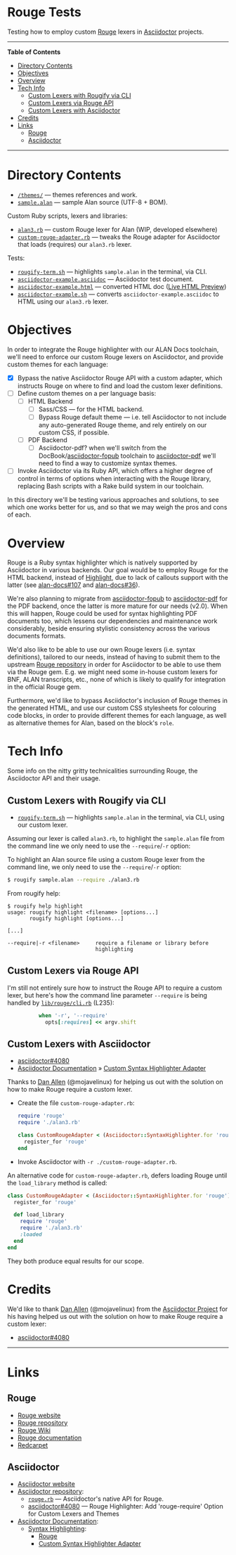 # Rouge Tests

Testing how to employ custom [Rouge] lexers in [Asciidoctor] projects.


-----

**Table of Contents**

<!-- MarkdownTOC autolink="true" bracket="round" autoanchor="false" lowercase="only_ascii" uri_encoding="true" levels="1,2,3" -->

- [Directory Contents](#directory-contents)
- [Objectives](#objectives)
- [Overview](#overview)
- [Tech Info](#tech-info)
    - [Custom Lexers with Rougify via CLI](#custom-lexers-with-rougify-via-cli)
    - [Custom Lexers via Rouge API](#custom-lexers-via-rouge-api)
    - [Custom Lexers with Asciidoctor](#custom-lexers-with-asciidoctor)
- [Credits](#credits)
- [Links](#links)
    - [Rouge](#rouge)
    - [Asciidoctor](#asciidoctor)

<!-- /MarkdownTOC -->

-----

# Directory Contents

- [`/themes/`][/themes/] — themes references and work.
- [`sample.alan`][sample.alan] — sample Alan source (UTF-8 + BOM).

Custom Ruby scripts, lexers and libraries:

- [`alan3.rb`][alan3.rb] — custom Rouge lexer for Alan (WIP, developed elsewhere)
- [`custom-rouge-adapter.rb`][custom-rouge-adapter.rb] — tweaks the Rouge adapter for Asciidoctor that loads (requires) our `alan3.rb` lexer.

Tests:

- [`rougify-term.sh`][rougify-term.sh] — highlights `sample.alan` in the terminal, via CLI.
- [`asciidoctor-example.asciidoc`][asciidoctor-example.asciidoc] — Asciidoctor test document.
- [`asciidoctor-example.html`][asciidoctor-example.html] — converted HTML doc ([Live HTML Preview][ADoc Ex Live])
- [`asciidoctor-example.sh`][asciidoctor-example.sh] — converts `asciidoctor-example.asciidoc` to HTML using our `alan3.rb` lexer.


# Objectives

In order to integrate the Rouge highlighter with our ALAN Docs toolchain, we'll need to enforce our custom Rouge lexers on Asciidoctor, and provide custom themes for each language:

- [x] Bypass the native Asciidoctor Rouge API with a custom adapter, which instructs Rouge on where to find and load the custom lexer definitions.
- [ ] Define custom themes on a per language basis:
    + [ ] HTML Backend
        * [ ] Sass/CSS — for the HTML backend.
        * [ ] Bypass Rouge default theme — i.e. tell Asciidoctor to not include any auto-generated Rouge theme, and rely entirely on our custom CSS, if possible.
    + [ ] PDF Backend
        * [ ] Asciidoctor-pdf? when we'll switch from the DocBook/[asciidoctor-fopub] toolchain to [asciidoctor-pdf] we'll need to find a way to customize syntax themes.
- [ ] Invoke Asciidoctor via its Ruby API, which offers a higher degree of control in terms of options when interacting with the Rouge library, replacing Bash scripts with a Rake build system in our toolchain.

In this directory we'll be testing various approaches and solutions, to see which one works better for us, and so that we may weigh the pros and cons of each.


# Overview

Rouge is a Ruby syntax highlighter which is natively supported by Asciidoctor in various backends.
Our goal would be to employ Rouge for the HTML backend, instead of [Highlight], due to lack of callouts support with the latter (see [alan-docs#107] and [alan-docs#36]).

We're also planning to migrate from [asciidoctor-fopub] to [asciidoctor-pdf] for the PDF backend, once the latter is more mature for our needs (v2.0).
When this will happen, Rouge could be used for syntax highlighting PDF documents too, which lessens our dependencies and maintenance work considerably, beside ensuring stylistic consistency across the various documents formats.

We'd also like to be able to use our own Rouge lexers (i.e. syntax definitions), tailored to our needs, instead of having to submit them to the upstream [Rouge repository] in order for Asciidoctor to be able to use them via the Rouge gem.
E.g. we might need some in-house custom lexers for BNF, ALAN transcripts, etc., none of which is likely to qualify for integration in the official Rouge gem.

Furthermore, we'd like to bypass Asciidoctor's inclusion of Rouge themes in the generated HTML, and use our custom CSS stylesheets for colouring code blocks, in order to provide different themes for each language, as well as alternative themes for Alan, based on the block's `role`.


# Tech Info

Some info on the nitty gritty technicalities surrounding Rouge, the Asciidoctor API and their usage.


## Custom Lexers with Rougify via CLI

- [`rougify-term.sh`][rougify-term.sh] — highlights `sample.alan` in the terminal, via CLI, using our custom lexer.

Assuming our lexer is called `alan3.rb`, to highlight the `sample.alan` file from the command line we only need to use the `--require`/`-r` option:

To highlight an Alan source file using a custom Rouge lexer from the command line, we only need to use the `--require`/`-r` option:

```bash
$ rougify sample.alan --require ./alan3.rb
```

From rougify help:

```
$ rougify help highlight
usage: rougify highlight <filename> [options...]
       rougify highlight [options...]

[...]

--require|-r <filename>     require a filename or library before
                            highlighting
```


## Custom Lexers via Rouge API

I'm still not entirely sure how to instruct the Rouge API to require a custom lexer, but here's how the command line parameter `--require` is being handled by [`lib/rouge/cli.rb`][cli.rb] (L235):

```ruby
          when '-r', '--require'
            opts[:requires] << argv.shift
```

## Custom Lexers with Asciidoctor

- [asciidoctor#4080]
- [Asciidoctor Documentation] » [Custom Syntax Highlighter Adapter]

Thanks to [Dan Allen]  (@mojavelinux) for helping us out with the solution on how to make Rouge require a custom lexer.

- Create the file `custom-rouge-adapter.rb`:
    ```ruby
    require 'rouge'
    require './alan3.rb'

    class CustomRougeAdapter < (Asciidoctor::SyntaxHighlighter.for 'rouge')
      register_for 'rouge'
    end
    ```
- Invoke Asciidoctor with `-r ./custom-rouge-adapter.rb`.

An alternative code for `custom-rouge-adapter.rb`, defers loading Rouge until the `load_library` method is called:

```ruby
class CustomRougeAdapter < (Asciidoctor::SyntaxHighlighter.for 'rouge')
  register_for 'rouge'

  def load_library
    require 'rouge'
    require './alan3.rb'
    :loaded
  end
end
```

They both produce equal results for our scope.


# Credits

We'd like to thank [Dan Allen]  (@mojavelinux) from the [Asciidoctor Project] for his having helped us out with the solution on how to make Rouge require a custom lexer:

- [asciidoctor#4080]

-------------------------------------------------------------------------------

# Links

## Rouge

- [Rouge website][Rouge]
- [Rouge repository]
- [Rouge Wiki]
- [Rouge documentation]
- [Redcarpet]

## Asciidoctor

- [Asciidoctor website][Asciidoctor]
- [Asciidoctor repository]:
    + [`rouge.rb`][rouge.rb] — Asciidoctor's native API for Rouge.
    + [asciidoctor#4080] — Rouge Highlighter: Add 'rouge-require' Option for Custom Lexers and Themes
- [Asciidoctor Documentation]:
    + [Syntax Highlighting][AsciiDr Syntax Highlighting]:
        * [Rouge][AsciiDr Rouge]
        * [Custom Syntax Highlighter Adapter]


<!-----------------------------------------------------------------------------
                               REFERENCE LINKS
------------------------------------------------------------------------------>

[Rouge]: http://rouge.jneen.net "Rouge website"
[Rouge repository]: https://github.com/rouge-ruby/rouge "Rouge repository on GitHub"
[Rouge documentation]: https://rouge-ruby.github.io/docs/ "Rouge online documentation"
[Rouge Wiki]: https://github.com/rouge-ruby/rouge/wiki "Rouge Wiki on GitHub"

[List of tokens]: https://github.com/rouge-ruby/rouge/wiki/List-of-tokens "Rouge Wiki » List of tokens"

[cli.rb]: https://github.com/rouge-ruby/rouge/blob/master/lib/rouge/cli.rb#L235 "View source file at Rouge repository"

<!-- Asciidoctor -->

[Asciidoctor]: https://asciidoctor.org "Asciidoctor website"

[Asciidoctor repository]: https://github.com/asciidoctor/asciidoctor "Asciidoctor repository on GitHub"
[rouge.rb]: https://github.com/asciidoctor/asciidoctor/blob/master/lib/asciidoctor/syntax_highlighter/rouge.rb

[Asciidoctor Documentation]: https://docs.asciidoctor.org/asciidoctor/latest/
[AsciiDr Syntax Highlighting]: https://docs.asciidoctor.org/asciidoctor/latest/syntax-highlighting/
[AsciiDr Rouge]: https://docs.asciidoctor.org/asciidoctor/latest/syntax-highlighting/rouge/
[Custom Syntax Highlighter Adapter]: https://docs.asciidoctor.org/asciidoctor/latest/syntax-highlighting/custom/

<!-- 3rd Party tools -->

[asciidoctor-fopub]: https://github.com/asciidoctor/asciidoctor-fopub "asciidoctor-fopub repository on GitHub"
[asciidoctor-pdf]: https://github.com/asciidoctor/asciidoctor-pdf "asciidoctor-pdf repository on GitHub"
[Highlight]: http://www.andre-simon.de "Highlight website"
[Redcarpet]: https://github.com/vmg/redcarpet "Redcarpet repository on GitHub"

<!-- project files and folders -->

[/themes/]: ./themes/ "Navigate to folder"


[alan3.rb]: ./alan3.rb "View source file"

[asciidoctor-example.asciidoc]: ./asciidoctor-example.asciidoc
[asciidoctor-example.html]: ./asciidoctor-example.html
[asciidoctor-example.sh]: ./asciidoctor-example.sh
[ADoc Ex Live]: https://htmlpreview.github.io/?https://github.com/alan-if/Alan-Testbed/blob/master/syntax-hl/Rouge/asciidoctor-example.html "Live HTML Preview of 'asciidoctor-example.htm'"

[custom-rouge-adapter.rb]: ./custom-rouge-adapter.rb
[rougify-term.sh]: ./rougify-term.sh "View source file"
[sample.alan]: ./sample.alan "View source file"

<!-- Issues -->

[alan-docs#107]: https://github.com/alan-if/alan-docs/issues/107
[alan-docs#36]: https://github.com/alan-if/alan-docs/issues/36
[asciidoctor#4080]: https://github.com/asciidoctor/asciidoctor/issues/4080 "Rouge Highlighter: Add 'rouge-require' Option for Custom Lexers and Themes"

<!-- people and orgs -->

[Dan Allen]: https://github.com/mojavelinux "View Dan Allen's GitHub profile"

[Asciidoctor Project]: https://github.com/asciidoctor "View the Asciidoctor Project organization profile on GitHub"

<!-- EOF -->
